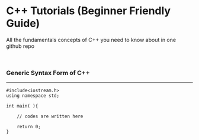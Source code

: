 # C++ Tutorials (Beginner Friendly Guide)
All the fundamentals concepts of C++ you need to know about in one github repo

<br>

### Generic Syntax Form of C++
<hr>

```
#include<iostream.h>
using namespace std;

int main( ){

    // codes are written here

    return 0;
}
```